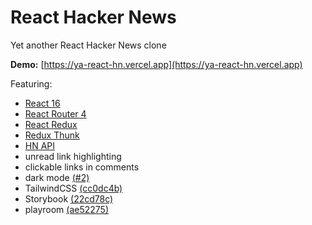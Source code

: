 # React Hacker News

Yet another React Hacker News clone

**Demo:** [https://ya-react-hn.vercel.app](https://ya-react-hn.vercel.app)

Featuring:

- [React 16](https://reactjs.org/)
- [React Router 4](https://reacttraining.com/react-router)
- [React Redux](https://redux.js.org/docs/basics/UsageWithReact.html)
- [Redux Thunk](https://github.com/gaearon/redux-thunk)
- [HN API](https://github.com/cheeaun/node-hnapi)
- unread link highlighting
- clickable links in comments
- dark mode [(#2)](https://github.com/ptibbetts/reactHN/pull/2)
- TailwindCSS [(cc0dc4b)](https://github.com/ptibbetts/reactHN/pull/2/commits/cc0dc4b2aba5ec89dea8cd6cef787b49b3e905fd)
- Storybook [(22cd78c)](https://github.com/ptibbetts/reactHN/pull/2/commits/22cd78ccdc9e1bf275913ad1d66898a2bd0e0e0f)
- playroom [(ae52275)](https://github.com/ptibbetts/reactHN/pull/2/commits/ae522750b8c2921eb1dfe716078b4695ce3661c6)
